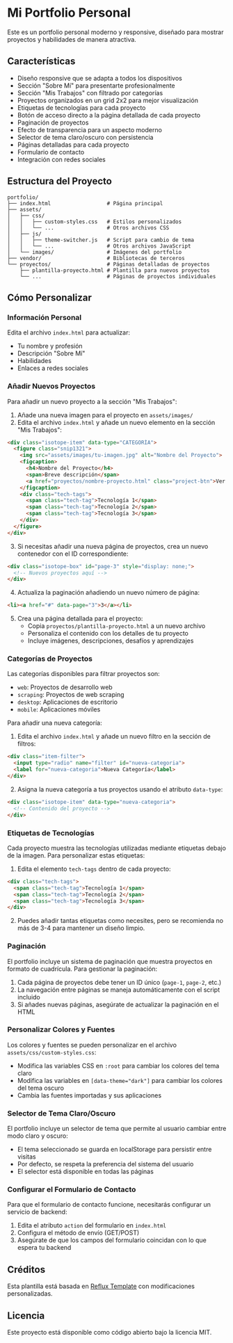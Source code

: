 # Mi Portfolio Personal

Este es un portfolio personal moderno y responsive, diseñado para mostrar proyectos y habilidades de manera atractiva.

## Características

- Diseño responsive que se adapta a todos los dispositivos
- Sección "Sobre Mí" para presentarte profesionalmente
- Sección "Mis Trabajos" con filtrado por categorías
- Proyectos organizados en un grid 2x2 para mejor visualización
- Etiquetas de tecnologías para cada proyecto
- Botón de acceso directo a la página detallada de cada proyecto
- Paginación de proyectos
- Efecto de transparencia para un aspecto moderno
- Selector de tema claro/oscuro con persistencia
- Páginas detalladas para cada proyecto
- Formulario de contacto
- Integración con redes sociales

## Estructura del Proyecto

```
portfolio/
├── index.html                  # Página principal
├── assets/
│   ├── css/
│   │   ├── custom-styles.css   # Estilos personalizados
│   │   └── ...                 # Otros archivos CSS
│   ├── js/
│   │   ├── theme-switcher.js   # Script para cambio de tema
│   │   └── ...                 # Otros archivos JavaScript
│   └── images/                 # Imágenes del portfolio
├── vendor/                     # Bibliotecas de terceros
└── proyectos/                  # Páginas detalladas de proyectos
    ├── plantilla-proyecto.html # Plantilla para nuevos proyectos
    └── ...                     # Páginas de proyectos individuales
```

## Cómo Personalizar

### Información Personal

Edita el archivo `index.html` para actualizar:

- Tu nombre y profesión
- Descripción "Sobre Mí"
- Habilidades
- Enlaces a redes sociales

### Añadir Nuevos Proyectos

Para añadir un nuevo proyecto a la sección "Mis Trabajos":

1. Añade una nueva imagen para el proyecto en `assets/images/`
2. Edita el archivo `index.html` y añade un nuevo elemento en la sección "Mis Trabajos":

```html
<div class="isotope-item" data-type="CATEGORÍA">
  <figure class="snip1321">
    <img src="assets/images/tu-imagen.jpg" alt="Nombre del Proyecto">
    <figcaption>
      <h4>Nombre del Proyecto</h4>
      <span>Breve descripción</span>
      <a href="proyectos/nombre-proyecto.html" class="project-btn">Ver Proyecto</a>
    </figcaption>
    <div class="tech-tags">
      <span class="tech-tag">Tecnología 1</span>
      <span class="tech-tag">Tecnología 2</span>
      <span class="tech-tag">Tecnología 3</span>
    </div>
  </figure>
</div>
```

3. Si necesitas añadir una nueva página de proyectos, crea un nuevo contenedor con el ID correspondiente:

```html
<div class="isotope-box" id="page-3" style="display: none;">
  <!-- Nuevos proyectos aquí -->
</div>
```

4. Actualiza la paginación añadiendo un nuevo número de página:

```html
<li><a href="#" data-page="3">3</a></li>
```

5. Crea una página detallada para el proyecto:
   - Copia `proyectos/plantilla-proyecto.html` a un nuevo archivo
   - Personaliza el contenido con los detalles de tu proyecto
   - Incluye imágenes, descripciones, desafíos y aprendizajes

### Categorías de Proyectos

Las categorías disponibles para filtrar proyectos son:

- `web`: Proyectos de desarrollo web
- `scraping`: Proyectos de web scraping
- `desktop`: Aplicaciones de escritorio
- `mobile`: Aplicaciones móviles

Para añadir una nueva categoría:

1. Edita el archivo `index.html` y añade un nuevo filtro en la sección de filtros:

```html
<div class="item-filter">
  <input type="radio" name="filter" id="nueva-categoria">
  <label for="nueva-categoria">Nueva Categoría</label>
</div>
```

2. Asigna la nueva categoría a tus proyectos usando el atributo `data-type`:

```html
<div class="isotope-item" data-type="nueva-categoria">
  <!-- Contenido del proyecto -->
</div>
```

### Etiquetas de Tecnologías

Cada proyecto muestra las tecnologías utilizadas mediante etiquetas debajo de la imagen. Para personalizar estas etiquetas:

1. Edita el elemento `tech-tags` dentro de cada proyecto:

```html
<div class="tech-tags">
  <span class="tech-tag">Tecnología 1</span>
  <span class="tech-tag">Tecnología 2</span>
  <span class="tech-tag">Tecnología 3</span>
</div>
```

2. Puedes añadir tantas etiquetas como necesites, pero se recomienda no más de 3-4 para mantener un diseño limpio.

### Paginación

El portfolio incluye un sistema de paginación que muestra proyectos en formato de cuadrícula. Para gestionar la paginación:

1. Cada página de proyectos debe tener un ID único (`page-1`, `page-2`, etc.)
2. La navegación entre páginas se maneja automáticamente con el script incluido
3. Si añades nuevas páginas, asegúrate de actualizar la paginación en el HTML

### Personalizar Colores y Fuentes

Los colores y fuentes se pueden personalizar en el archivo `assets/css/custom-styles.css`:

- Modifica las variables CSS en `:root` para cambiar los colores del tema claro
- Modifica las variables en `[data-theme="dark"]` para cambiar los colores del tema oscuro
- Cambia las fuentes importadas y sus aplicaciones

### Selector de Tema Claro/Oscuro

El portfolio incluye un selector de tema que permite al usuario cambiar entre modo claro y oscuro:

- El tema seleccionado se guarda en localStorage para persistir entre visitas
- Por defecto, se respeta la preferencia del sistema del usuario
- El selector está disponible en todas las páginas

### Configurar el Formulario de Contacto

Para que el formulario de contacto funcione, necesitarás configurar un servicio de backend:

1. Edita el atributo `action` del formulario en `index.html`
2. Configura el método de envío (GET/POST)
3. Asegúrate de que los campos del formulario coincidan con lo que espera tu backend

## Créditos

Esta plantilla está basada en [Reflux Template](https://templatemo.com/tm-531-reflux) con modificaciones personalizadas.

## Licencia

Este proyecto está disponible como código abierto bajo la licencia MIT. 